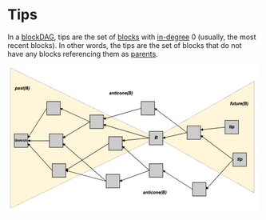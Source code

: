 # Tips

In a [blockDAG](./), tips are the set of [blocks](../blocks/) with [in-degree](https://en.wiktionary.org/wiki/indegree) 0 \(usually, the most recent blocks\). In other words, the tips are the set of blocks that do not have any blocks referencing them as [parents](past.md#previous-blocks-parents).

![](../../.gitbook/assets/dag-concepts-past-future-anticone-tips-.png)


